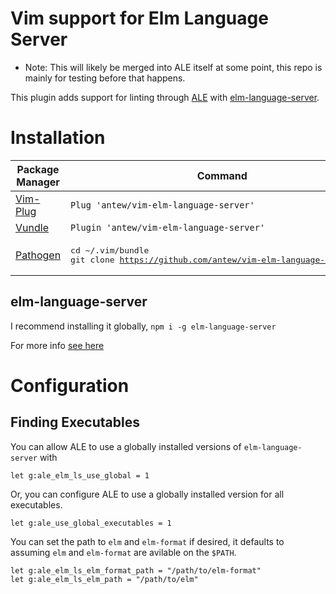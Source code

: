 # Vim support for Elm Language Server

* Note: This will likely be merged into ALE itself at some point, this repo is mainly for testing before that happens.

This plugin adds support for linting through [ALE](https://github.com/w0rp/ale) with [elm-language-server](https://github.com/elm-tooling/elm-language-server).

# Installation

| Package Manager | Command |
|---|---|
|[Vim-Plug](https://github.com/junegunn/vim-plug)|`Plug 'antew/vim-elm-language-server'`|
|[Vundle](https://github.com/VundleVim/Vundle.vim)|`Plugin 'antew/vim-elm-language-server'`
|[Pathogen](https://github.com/tpope/vim-pathogen)|<pre>cd ~/.vim/bundle<br>git clone https://github.com/antew/vim-elm-language-server.git</pre>|


## elm-language-server

I recommend installing it globally, `npm i -g elm-language-server`

For more info [see here](https://github.com/elm-tooling/elm-language-server)

# Configuration

## Finding Executables
You can allow ALE to use a globally installed versions of `elm-language-server` with

```
let g:ale_elm_ls_use_global = 1
```

Or, you can configure ALE to use a globally installed version for all executables.

```
let g:ale_use_global_executables = 1
```

You can set the path to `elm` and `elm-format` if desired, it defaults to assuming `elm` and `elm-format` are avilable on the `$PATH`.
```
let g:ale_elm_ls_elm_format_path = "/path/to/elm-format"
let g:ale_elm_ls_elm_path = "/path/to/elm"
```
